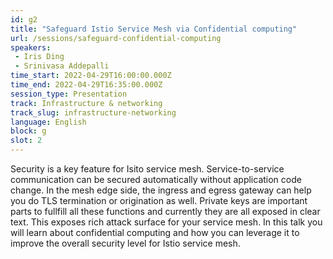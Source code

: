 ```yaml
---
id: g2
title: "Safeguard Istio Service Mesh via Confidential computing"
url: /sessions/safeguard-confidential-computing
speakers:
 - Iris Ding
 - Srinivasa Addepalli
time_start: 2022-04-29T16:00:00.000Z
time_end: 2022-04-29T16:35:00.000Z
session_type: Presentation
track: Infrastructure & networking
track_slug: infrastructure-networking
language: English
block: g
slot: 2
---
```


Security is a key feature for Isito service mesh. Service-to-service communication can be secured automatically without application code change. In the mesh edge side, the ingress and egress gateway can help you do TLS termination or origination as well. Private keys are important parts to fullfill all these functions and currently they are all exposed in clear text. This exposes rich attack surface for your service mesh. In this talk you will learn about confidential computing and how you can leverage it to improve the overall security level for Istio service mesh.